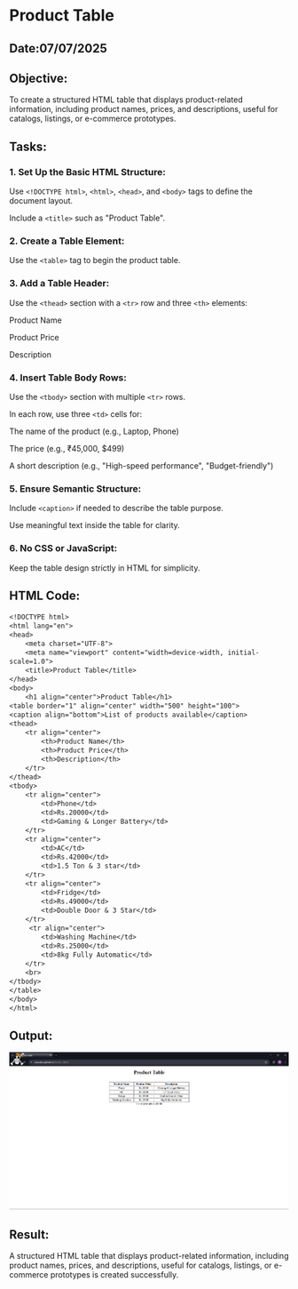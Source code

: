 # Product Table
## Date:07/07/2025
## Objective:

To create a structured HTML table that displays product-related information, including product names, prices, and descriptions, useful for catalogs, listings, or e-commerce prototypes.

## Tasks:

### 1. Set Up the Basic HTML Structure:

Use ```<!DOCTYPE html>```, ```<html>```, ```<head>```, and ```<body>``` tags to define the document layout.

Include a ```<title>``` such as "Product Table".

### 2. Create a Table Element:

Use the ```<table>``` tag to begin the product table.

### 3. Add a Table Header:

Use the ```<thead>``` section with a ```<tr>``` row and three ```<th>``` elements:

Product Name

Product Price

Description

### 4. Insert Table Body Rows:

Use the ```<tbody>``` section with multiple ```<tr>``` rows.

In each row, use three ```<td>``` cells for:

The name of the product (e.g., Laptop, Phone)

The price (e.g., ₹45,000, $499)

A short description (e.g., "High-speed performance", "Budget-friendly")

### 5. Ensure Semantic Structure:

Include ```<caption>``` if needed to describe the table purpose.

Use meaningful text inside the table for clarity.

### 6. No CSS or JavaScript:

Keep the table design strictly in HTML for simplicity.
## HTML Code:
```
<!DOCTYPE html>
<html lang="en">
<head>
    <meta charset="UTF-8">
    <meta name="viewport" content="width=device-width, initial-scale=1.0">
    <title>Product Table</title>
</head>
<body>
    <h1 align="center">Product Table</h1>
<table border="1" align="center" width="500" height="100">
<caption align="bottom">List of products available</caption>
<thead>
    <tr align="center">
        <th>Product Name</th>
        <th>Product Price</th>
        <th>Description</th>
    </tr>
</thead>
<tbody>
    <tr align="center">
        <td>Phone</td>
        <td>Rs.20000</td>
        <td>Gaming & Longer Battery</td>
    </tr>
    <tr align="center">
        <td>AC</td>
        <td>Rs.42000</td>
        <td>1.5 Ton & 3 star</td>
    </tr>
    <tr align="center">
        <td>Fridge</td>
        <td>Rs.49000</td>
        <td>Double Door & 3 Star</td>
    </tr>
     <tr align="center">
        <td>Washing Machine</td>
        <td>Rs.25000</td>
        <td>8kg Fully Automatic</td>
    </tr>
    <br>
</tbody>
</table>  
</body>
</html>
```
## Output:
![alt text](image.png)
## Result:
A structured HTML table that displays product-related information, including product names, prices, and descriptions, useful for catalogs, listings, or e-commerce prototypes is created successfully.
